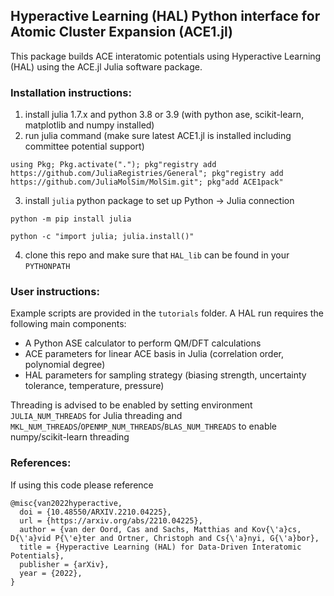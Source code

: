 
## Hyperactive Learning (HAL) Python interface for Atomic Cluster Expansion (ACE1.jl) 

This package builds ACE interatomic potentials using Hyperactive Learning (HAL) using the ACE.jl Julia software package.

### Installation instructions:

1. install julia 1.7.x and python 3.8 or 3.9 (with python ase, scikit-learn, matplotlib and numpy installed)
2. run julia command (make sure latest ACE1.jl is installed including committee potential support)

```using Pkg; Pkg.activate("."); pkg"registry add https://github.com/JuliaRegistries/General"; pkg"registry add https://github.com/JuliaMolSim/MolSim.git"; pkg"add ACE1pack"```

3. install `julia` python package to set up Python -> Julia connection 

```python -m pip install julia```

```python -c "import julia; julia.install()"```

4. clone this repo and make sure that `HAL_lib` can be found in your `PYTHONPATH`

### User instructions:

Example scripts are provided in the `tutorials` folder. A HAL run requires the following main components:

- A Python ASE calculator to perform QM/DFT calculations
- ACE parameters for linear ACE basis in Julia (correlation order, polynomial degree)
- HAL parameters for sampling strategy (biasing strength, uncertainty tolerance, temperature, pressure)

Threading is advised to be enabled by setting environment `JULIA_NUM_THREADS` for Julia threading and `MKL_NUM_THREADS`/`OPENMP_NUM_THREADS`/`BLAS_NUM_THREADS` to enable numpy/scikit-learn threading

### References:

If using this code please reference

```
@misc{van2022hyperactive,
  doi = {10.48550/ARXIV.2210.04225},
  url = {https://arxiv.org/abs/2210.04225},
  author = {van der Oord, Cas and Sachs, Matthias and Kov{\'a}cs, D{\'a}vid P{\'e}ter and Ortner, Christoph and Cs{\'a}nyi, G{\'a}bor},
  title = {Hyperactive Learning (HAL) for Data-Driven Interatomic Potentials},
  publisher = {arXiv},
  year = {2022},
}
